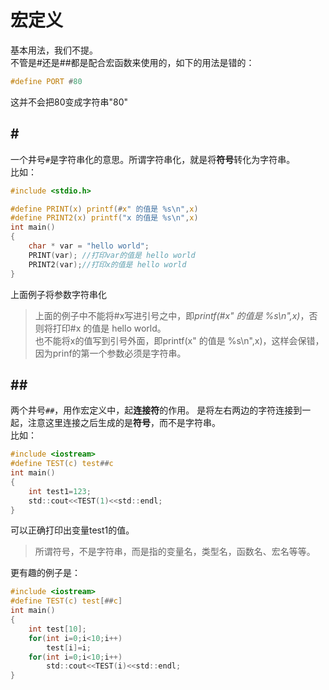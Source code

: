 宏定义
=======
基本用法，我们不提。   
不管是#还是##都是配合宏函数来使用的，如下的用法是错的：
```c
#define PORT #80
```
这并不会把80变成字符串"80"
## **#**
一个井号`#`是字符串化的意思。所谓字符串化，就是将**符号**转化为字符串。  
比如：
```c
#include <stdio.h>

#define PRINT(x) printf(#x" 的值是 %s\n",x)
#define PRINT2(x) printf("x 的值是 %s\n",x)
int main()
{
	char * var = "hello world";
	PRINT(var); //打印var的值是 hello world
	PRINT2(var);//打印x的值是 hello world
}
```
上面例子将参数字符串化
>上面的例子中不能将#x写进引号之中，即*printf(#x" 的值是 %s\n",x)*，否则将打印#x 的值是 hello world。  
也不能将x的值写到引号外面，即printf(x" 的值是 %s\n",x)，这样会保错，因为prinf的第一个参数必须是字符串。 

## **##**
两个井号`##`，用作宏定义中，起**连接符**的作用。
是将左右两边的字符连接到一起，注意这里连接之后生成的是**符号**，而不是字符串。  
比如：
```c
#include <iostream>
#define TEST(c) test##c
int main()
{
	int test1=123;
	std::cout<<TEST(1)<<std::endl;
}
```
可以正确打印出变量test1的值。
>所谓符号，不是字符串，而是指的变量名，类型名，函数名、宏名等等。

更有趣的例子是：
```c
#include <iostream>
#define TEST(c) test[##c]
int main()
{
	int test[10];
	for(int i=0;i<10;i++)
		test[i]=i;
	for(int i=0;i<10;i++)
		std::cout<<TEST(i)<<std::endl;
}
```

